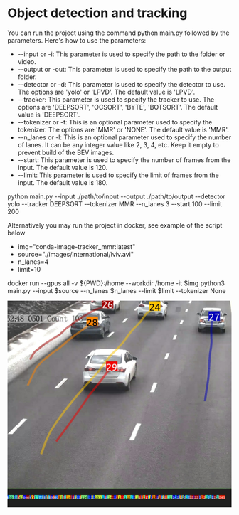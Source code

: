 # Object detection and tracking 
 
You can run the project using the command python main.py followed by the parameters. Here's how to use the parameters:

- --input or -i: This parameter is used to specify the path to the folder or video. 
- --output or -out: This parameter is used to specify the path to the output folder. 
- --detector or -d: This parameter is used to specify the detector to use. The options are 'yolo' or 'LPVD'. The default value is 'LPVD'. 
- --tracker: This parameter is used to specify the tracker to use. The options are 'DEEPSORT', 'OCSORT', 'BYTE', 'BOTSORT'. The default value is 'DEEPSORT'. 
- --tokenizer or -t: This is an optional parameter used to specify the tokenizer. The options are 'MMR' or 'NONE'. The default value is 'MMR'. 
- --n_lanes or -l: This is an optional parameter used to specify the number of lanes. It can be any integer value like 2, 3, 4, etc. Keep it empty to prevent build of the BEV images.
- --start: This parameter is used to specify the number of frames from the input. The default value is 120. 
- --limit: This parameter is used to specify the limit of frames from the input. The default value is 180.

python main.py --input ./path/to/input --output ./path/to/output --detector yolo --tracker DEEPSORT --tokenizer MMR --n_lanes 3 --start 100 --limit 200


Alternatively you may run the project in docker, see example of the script below

- img="conda-image-tracker_mmr:latest"
- source="./images/international/lviv.avi"
- n_lanes=4
- limit=10

docker run --gpus all -v ${PWD}:/home --workdir /home -it $img python3 main.py --input $source --n_lanes $n_lanes --limit $limit --tokenizer None

![alt text](/output/Image.png)
